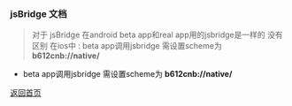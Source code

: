 ### jsBridge 文档

> 对于 jsBridge
> 在android beta app和real app用的jsbridge是一样的 没有区别
> 在ios中 :
> beta app调用jsbridge 需设置scheme为 **b612cnb://native/** 
*   beta app调用jsbridge 需设置scheme为 **b612cnb://native/**


[返回首页](./index.md)


